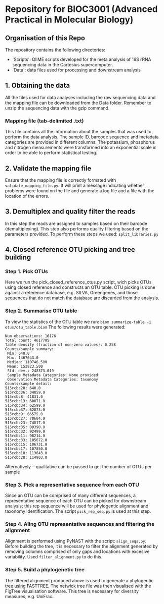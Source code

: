 # Repository for BIOC3001 (Advanced Practical in Molecular Biology) 

## Organisation of this Repo
The repository contains the following directories:  
* 'Scripts': QIIME scripts developed for the meta analysis of 16S rRNA sequencing data in the Cartesius supercomputer. 
* 'Data': data files used for processing and downstream analysis 
## 1. Obtaining the data
All the files used for data analyses including the raw sequencing data and the mapping file can be downloaded from the Data folder. Remember to unzip the sequencing data with the gzip command. 
### Mapping file (tab-delimited .txt)
This file contains all the information about the samples that was used to perform the data analysis. The sample ID, barcode sequence and metadata categories are provided in different columns. The potassium, phosphorus and nitrogen measurements were transformed into an exponential scale in order to be able to perform statistical testing. 
## 2. Validate the mapping file 
Ensure that the mapping file is correctly formated with ```validate_mapping_file.py```. It will print a message indicating whether problems were found on the file and generate a log file and a file with the location of the errors. 
## 3. Demultiplex and quality filter the reads
In this step the reads are assigned to samples based on their barcode (demultiplexing). This step also performs quality filtering based on the parameters provided. To perform these steps we used: ```split_libraries.py```
## 4. Closed reference OTU picking and tree building
### Step 1. Pick OTUs
Here we run the pick_closed_reference_otus.py script, wich picks OTUs using closed reference and constructs an OTU table. OTU picking is done against a reference database, e.g. SILVA, Greengenes, and those sequences that do not match the database are discarded from the analysis. 
### Step 2. Summarise OTU table
To view the statistics of the OTU table we run:
```biom summarize-table -i otus/otu_table.biom```
The following results were generated:
```Num samples: 30
Num observations: 16176
Total count: 4617705
Table density (fraction of non-zero values): 0.258
Counts/sample summary:
 Min: 640.0
 Max: 1467043.0
 Median: 110746.500
 Mean: 153923.500
 Std. dev.: 248373.010
 Sample Metadata Categories: None provided
 Observation Metadata Categories: taxonomy
Counts/sample detail:
515rcbc20: 640.0
515rcbc36: 34859.0
515rcbc8: 41831.0
515rcbc13: 60071.0
515rcbc34: 62599.0
515rcbc37: 62873.0
515rcbc9: 66575.0
515rcbc27: 70604.0
515rcbc23: 74817.0
515rcbc35: 89390.0
515rcbc32: 92499.0
515rcbc11: 98214.0
515rcbc33: 105672.0
515rcbc15: 106731.0
515rcbc17: 107850.0
515rcbc18: 113643.0
515rcbc28: 114903.0
```
Alternatively --qualitative can be passed to get the number of OTUs per sample
### Step 3. Pick a representative sequence from each OTU
Since an OTU can be comprised of many different sequences, a representative sequence of each OTU can be picked for downstream analysis; this rep sequence will be used for phylogentic alignment and taxonomy identification. The script ```pick_rep_seq.py``` is used at this step.
### Step 4. Aling OTU representative sequences and filtering the alignment 
Alignment is performed using PyNAST with the script: ```align_seqs.py```. Before building the tree, it is necessary to filter the alignment generated by removing columns comprised of only gaps and locations with excesive variability. Used ```filter_alignment.py``` to do this. 
### Step 5. Build a phylogenetic tree
The filtered alignment produced above is used to generate a phylogentic tree using FASTTREE. The netwick tree file was then visualised with the FigTree visualisation software. This tree is necessary for diversity measures, e.g. UniFrac. 
